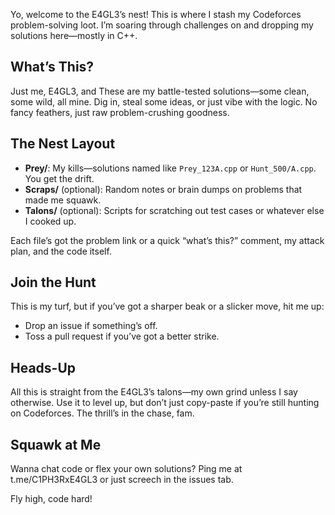 Yo, welcome to the E4GL3’s nest! This is where I stash my Codeforces problem-solving loot. I’m soaring through challenges on and dropping my solutions here—mostly in C++.

## What’s This?

Just me, E4GL3, and These are my battle-tested solutions—some clean, some wild, all mine. Dig in, steal some ideas, or just vibe with the logic. No fancy feathers, just raw problem-crushing goodness.

## The Nest Layout

- **Prey/**: My kills—solutions named like `Prey_123A.cpp` or `Hunt_500/A.cpp`. You get the drift.
- **Scraps/** (optional): Random notes or brain dumps on problems that made me squawk.
- **Talons/** (optional): Scripts for scratching out test cases or whatever else I cooked up.

Each file’s got the problem link or a quick “what’s this?” comment, my attack plan, and the code itself.

## Join the Hunt

This is my turf, but if you’ve got a sharper beak or a slicker move, hit me up:
- Drop an issue if something’s off.
- Toss a pull request if you’ve got a better strike.

## Heads-Up

All this is straight from the E4GL3’s talons—my own grind unless I say otherwise. Use it to level up, but don’t just copy-paste if you’re still hunting on Codeforces. The thrill’s in the chase, fam.

## Squawk at Me

Wanna chat code or flex your own solutions? Ping me at t.me/C1PH3RxE4GL3 or just screech in the issues tab.

Fly high, code hard!
